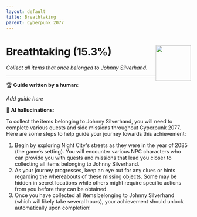 ```yaml
---
layout: default
title: Breathtaking
parent: Cyberpunk 2077
---
```


# Breathtaking (15.3%) <img style="float: right;" src="https://cdn.cloudflare.steamstatic.com/steamcommunity/public/images/apps/1091500/27664ed21cfe3db65108a6ed1b25e383a6aafdb8.jpg" width="96" height="96">

_Collect all items that once belonged to Johnny Silverhand._

***

:trophy: **Guide written by a human**:

_Add guide here_

:robot: **AI hallucinations**:

To collect the items belonging to Johnny Silverhand, you will need to complete various quests and side missions throughout Cyperpunk 2077. Here are some steps to help guide your journey towards this achievement:
1) Begin by exploring Night City's streets as they were in the year of 2085 (the game’s setting). You will encounter various NPC characters who can provide you with quests and missions that lead you closer to collecting all items belonging to Johnny Silverhand.
2) As your journey progresses, keep an eye out for any clues or hints regarding the whereabouts of these missing objects. Some may be hidden in secret locations while others might require specific actions from you before they can be obtained. 
3) Once you have collected all items belonging to Johnny Silverhand (which will likely take several hours), your achievement should unlock automatically upon completion!
